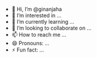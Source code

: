 - 👋 Hi, I’m @ginanjaha
- 👀 I’m interested in ...
- 🌱 I’m currently learning ...
- 💞️ I’m looking to collaborate on ...
- 📫 How to reach me ...
- 😄 Pronouns: ... 
- ⚡ Fun fact: ...

<!---
ginanjaha/ginanjaha is a ✨ special ✨ repository because its `README.md` (this file) appears on your GitHub profile.
You can click the Preview link to take a look at your changes.
--->
